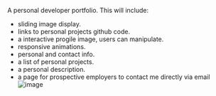 A personal developer portfolio. This will include:
* sliding image display. 
* links to personal projects github code.
* a interactive progile image, users can manipulate.
* responsive animations.
* personal and contact info.
* a list of personal projects.
* a personal description.
* a page for prospective employers to contact me directly via email
![image](https://github.com/mlync87/celebrant-website/assets/112760708/4e46d67a-918f-4b2e-a7a3-44d8f613fa41)

